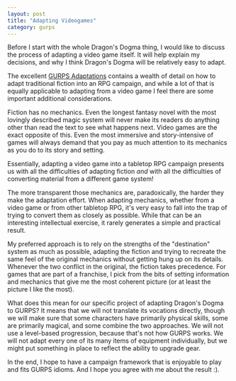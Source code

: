 ```yaml
---
layout: post
title: "Adapting Videogames"
category: gurps
---
```


Before I start with the whole Dragon's Dogma thing, I would like to discuss the
process of adapting a video game itself. It will help explain my decisions, and
why I think Dragon's Dogma will be relatively easy to adapt.

The excellent [GURPS Adaptations][adaptations] contains a wealth of detail on
how to adapt traditional fiction into an RPG campaign, and while a lot of that
is equally applicable to adapting from a video game I feel there are some
important additional considerations.

Fiction has no mechanics. Even the longest fantasy novel with the most lovingly
described magic system will never make its readers do anything other than read
the text to see what happens next. Video games are the exact opposite of
this. Even the most immersive and story-intensive of games will always demand
that you pay as much attention to its mechanics as you do to its story and
setting.

Essentially, adapting a video game into a tabletop RPG campaign presents us with
all the difficulties of adapting fiction _and_ with all the difficulties of
converting material from a different game system!

The more transparent those mechanics are, paradoxically, the harder they make
the adaptation effort. When adapting mechanics, whether from a video game or
from other tabletop RPG, it's very easy to fall into the trap of trying to
convert them as closely as possible. While that can be an interesting
intellectual exercise, it rarely generates a simple and practical result.

My preferred approach is to rely on the strengths of the "destination" system as
much as possible, adapting the fiction and trying to recreate the same feel of
the original mechanics without getting hung up on its details. Whenever the two
conflict in the original, the fiction takes precedence. For games that are part
of a franchise, I pick from the bits of setting information and mechanics that
give me the most coherent picture (or at least the picture I like the most).

What does this mean for our specific project of adapting Dragon's Dogma to
GURPS? It means that we will not translate its vocations directly, though we
will make sure that some characters have primarily physical skills, some are
primarily magical, and some combine the two approaches. We will not use a
level-based progression, because that's not how GURPS works. We will not adapt
every one of its many items of equipment individually, but we might put
something in place to reflect the ability to upgrade gear.

In the end, I hope to have a campaign framework that is enjoyable to play and
fits GURPS idioms. And I hope you agree with me about the result :).


[adaptations]: http://www.warehouse23.com/products/gurps-adaptations
